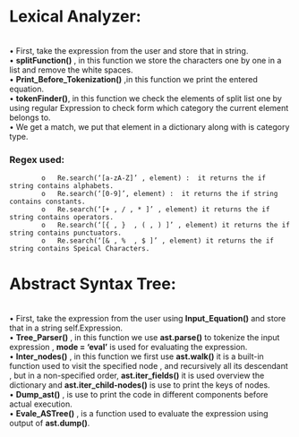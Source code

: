 # Lexical Analyzer:

<br>•	First, take the  expression from the user  and store that in string.
<br>•	**splitFunction()** , in this function we store the characters one by one in a list and remove the white spaces.
<br>•	**Print_Before_Tokenization()** ,in this function we print the entered equation.
<br>•	**tokenFinder()**, in this function  we check the elements of split list one by using regular Expression to check form which category the current element belongs to.
<br>•	We get a match, we put that element in a dictionary along with is category type. 


### Regex used: 
 
            o	Re.search(‘[a-zA-Z]’ , element) :  it returns the if string contains alphabets.
            o	Re.search(‘[0-9]’, element) :  it returns the if string contains constants.
            o	Re.search(‘[+ , / , * ]’ , element) it returns the if string contains operators.
            o	Re.search(‘[{ , }  , ( , ) ]’ , element) it returns the if string contains punctuators.
            o	Re.search(‘[& , %  , $ ]’ , element) it returns the if string contains Speical Characters.



# Abstract Syntax Tree:
<br>•	First, take the  expression from the user  using **Input_Equation()** and store that in a string self.Expression.
<br>•	**Tree_Parser()** , in this function we use **ast.parse()** to tokenize the input expression , **mode = ‘eval’** is used for evaluating the expression.
<br>•	**Inter_nodes()** , in this function we first use **ast.walk()** it is a built-in function used to visit the specified node , and recursively all its descendant , but in a non-specified order, **ast.iter_fields()** it is used overview the dictionary and **ast.iter_child-nodes()**  is use to print the keys of nodes.
<br>•	**Dump_ast()** , is use to  print the code in different components before actual execution.
<br>•	**Evale_ASTree()** , is a function used to evaluate the expression using output of **ast.dump()**.
